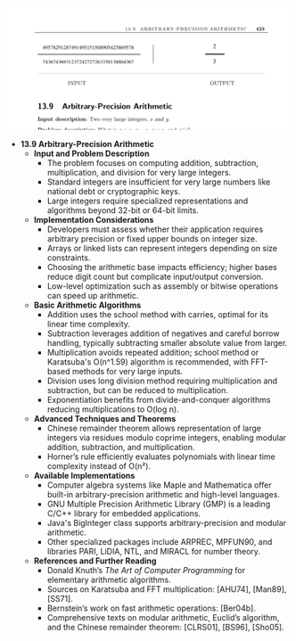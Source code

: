 ![ADM-ch13-numericals-arbitrary-precision-math](ADM-ch13-numericals-arbitrary-precision-math.best.png)

- **13.9 Arbitrary-Precision Arithmetic**
  - **Input and Problem Description**
    - The problem focuses on computing addition, subtraction, multiplication, and division for very large integers.
    - Standard integers are insufficient for very large numbers like national debt or cryptographic keys.
    - Large integers require specialized representations and algorithms beyond 32-bit or 64-bit limits.
  - **Implementation Considerations**
    - Developers must assess whether their application requires arbitrary precision or fixed upper bounds on integer size.
    - Arrays or linked lists can represent integers depending on size constraints.
    - Choosing the arithmetic base impacts efficiency; higher bases reduce digit count but complicate input/output conversion.
    - Low-level optimization such as assembly or bitwise operations can speed up arithmetic.
  - **Basic Arithmetic Algorithms**
    - Addition uses the school method with carries, optimal for its linear time complexity.
    - Subtraction leverages addition of negatives and careful borrow handling, typically subtracting smaller absolute value from larger.
    - Multiplication avoids repeated addition; school method or Karatsuba's O(n^1.59) algorithm is recommended, with FFT-based methods for very large inputs.
    - Division uses long division method requiring multiplication and subtraction, but can be reduced to multiplication.
    - Exponentiation benefits from divide-and-conquer algorithms reducing multiplications to O(log n).
  - **Advanced Techniques and Theorems**
    - Chinese remainder theorem allows representation of large integers via residues modulo coprime integers, enabling modular addition, subtraction, and multiplication.
    - Horner’s rule efficiently evaluates polynomials with linear time complexity instead of O(n²).
  - **Available Implementations**
    - Computer algebra systems like Maple and Mathematica offer built-in arbitrary-precision arithmetic and high-level languages.
    - GNU Multiple Precision Arithmetic Library (GMP) is a leading C/C++ library for embedded applications.
    - Java's BigInteger class supports arbitrary-precision and modular arithmetic.
    - Other specialized packages include ARPREC, MPFUN90, and libraries PARI, LiDIA, NTL, and MIRACL for number theory.
  - **References and Further Reading**
    - Donald Knuth’s *The Art of Computer Programming* for elementary arithmetic algorithms.
    - Sources on Karatsuba and FFT multiplication: [AHU74], [Man89], [SS71].
    - Bernstein’s work on fast arithmetic operations: [Ber04b].
    - Comprehensive texts on modular arithmetic, Euclid’s algorithm, and the Chinese remainder theorem: [CLRS01], [BS96], [Sho05].
